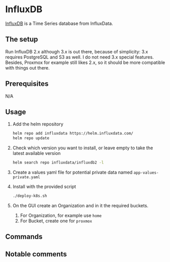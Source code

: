 # InfluxDB

[InfluxDB](https://www.influxdata.com/) is a Time Series database from InfluxData.

## The setup

Run InfluxDB 2.x although 3.x is out there, because of simplicity: 3.x requires PostgreSQL and S3 as well. I do not need 3.x special features. Besides, Proxmox for example still likes 2.x, so it should be more compatible with things out there.

## Prerequisites

N/A

## Usage

1. Add the helm repository

    ```bash
    helm repo add influxdata https://helm.influxdata.com/
    helm repo update
    ```

2. Check which version you want to install, or leave empty to take the latest available version

    ```bash
    helm search repo influxdata/influxdb2 -l
    ```

3. Create a values yaml file for potential private data named `app-values-private.yaml`

4. Install with the provided script

    ```bash
    ./deploy-k8s.sh
    ```

5. On the GUI create an Organization and in it the required buckets.
    1. For Organization, for example use `home`
    2. For Bucket, create one for `proxmox`

## Commands

## Notable comments
